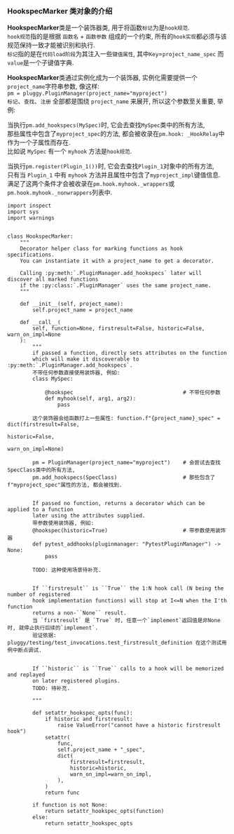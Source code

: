 
### HookspecMarker 类对象的介绍

**HookspecMarker**类是一个装饰器类, 用于将函数`标记`为是`hook规范`.   
`hook规范`指的是根据 `函数名` + `函数参数` 组成的一个约束, 所有的`hook实现`都必须与该规范保持一致才能被识别和执行.  
`标记`指的是在`代码load阶段`为其注入一些`键值属性`, 其中`Key`=`project_name_spec` 而 `value`是一个子键值字典.  

**HookspecMarker**类通过实例化成为一个装饰器, 实例化需要提供一个`project_name`字符串参数, 像这样:  
`pm = pluggy.PluginManager(project_name="myproject")`  
`标记`、`查找`、`注册` 全部都是围绕 `project_name` 来展开, 所以这个参数至关重要, 举例:  

当执行`pm.add_hookspecs(MySpec)`时, 它会去查找`MySpec`类中的所有方法,   
那些属性中包含了`myproject_spec`的方法, 都会被收录在`pm.hook: _HookRelay`中作为一个子属性而存在.  
比如说 `MySpec` 有一个 `myhook` 方法是`hook规范`.


当执行`pm.register(Plugin_1())`时, 它会去查找`Plugin_1`对象中的所有方法,  
只有当 `Plugin_1` 中有 `myhook` 方法并且属性中包含了`myproject_impl`键值信息.  
满足了这两个条件才会被收录在`pm.hook.myhook._wrappers`或`pm.hook.myhook._nonwrappers`列表中.    


```python3
import inspect
import sys
import warnings


class HookspecMarker:
    """
    Decorator helper class for marking functions as hook specifications.
    You can instantiate it with a project_name to get a decorator.
    
    Calling :py:meth:`.PluginManager.add_hookspecs` later will discover all marked functions
    if the :py:class:`.PluginManager` uses the same project_name.
    """

    def __init__(self, project_name):
        self.project_name = project_name

    def __call__(
        self, function=None, firstresult=False, historic=False, warn_on_impl=None
    ):
        """
        if passed a function, directly sets attributes on the function
        which will make it discoverable to :py:meth:`.PluginManager.add_hookspecs`.
        不带任何参数直接使用装饰器, 例如:  
        class MySpec:
        
            @hookspec                                   # 不带任何参数
            def myhook(self, arg1, arg2):                                  
                pass

        这个装饰器会给函数打上一些属性: function.f"{project_name}_spec" = dict(firstresult=False,
                                                                         historic=False,
                                                                         warn_on_impl=None)
                                                                         
        pm = PluginManager(project_name="myproject")    # 会尝试去查找SpecClass类中的所有方法, 
        pm.add_hookspecs(SpecClass)                     # 那些包含了f"myproject_spec"属性的方法, 都会被找到.
        
        
        If passed no function, returns a decorator which can be applied to a function
        later using the attributes supplied.
        带参数使用装饰器, 例如:
        @hookspec(historic=True)                        # 带参数使用装饰器
        def pytest_addhooks(pluginmanager: "PytestPluginManager") -> None:
            pass
        
        TODO: 这种使用场景待补充.
        

        If ``firstresult`` is ``True`` the 1:N hook call (N being the number of registered
        hook implementation functions) will stop at I<=N when the I'th function
        returns a non-``None`` result.
        当 `firstresult` 是 `True` 时, 任意一个`implement`返回值是非None时, 就停止执行后续的`implement`.   
        验证依据: pluggy/testing/test_invocations.test_firstresult_definition 在这个测试用例中断点调试.  
        

        If ``historic`` is ``True`` calls to a hook will be memorized and replayed
        on later registered plugins.  
        TODO: 待补充.

        """

        def setattr_hookspec_opts(func):
            if historic and firstresult:
                raise ValueError("cannot have a historic firstresult hook")
            setattr(
                func,
                self.project_name + "_spec",
                dict(
                    firstresult=firstresult,
                    historic=historic,
                    warn_on_impl=warn_on_impl,
                ),
            )
            return func

        if function is not None:
            return setattr_hookspec_opts(function)
        else:
            return setattr_hookspec_opts
```